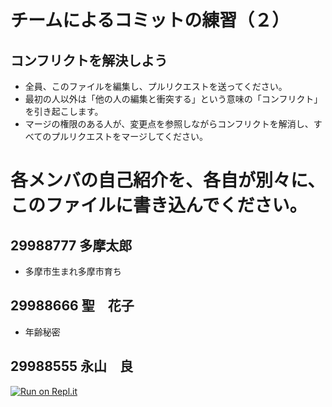 # チームによるコミットの練習（２）
## コンフリクトを解決しよう

* 全員、このファイルを編集し、プルリクエストを送ってください。
* 最初の人以外は「他の人の編集と衝突する」という意味の「コンフリクト」を引き起こします。
* マージの権限のある人が、変更点を参照しながらコンフリクトを解消し、すべてのプルリクエストをマージしてください。

# 各メンバの自己紹介を、各自が別々に、このファイルに書き込んでください。

## 29988777 多摩太郎
* 多摩市生まれ多摩市育ち

## 29988666 聖　花子
* 年齢秘密

## 29988555 永山　良

[![Run on Repl.it](https://repl.it/badge/github/idehara-lab-lecture/it2-team-commit)](https://repl.it/github/idehara-lab-lecture/it2-team-commit)